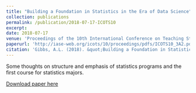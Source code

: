 ```yaml
---
title: "Building a Foundation in Statistics in the Era of Data Science"
collection: publications
permalink: /publication/2018-07-17-ICOTS10
excerpt: 
date: 2018-07-17
venue: 'Proceedings of the 10th International Conference on Teaching Statistics'
paperurl: 'http://iase-web.org/icots/10/proceedings/pdfs/ICOTS10_3A2.pdf'
citation: 'Gibbs, A.L. (2018). &quot;Building a Foundation in Statistics in the Era of Data Science.&quot; In <i>Proceedings of the Tenth International Conference on Teaching Statistics (ICOTS10, July, 2018), Kyoto, Japan.</i> Voorburg, The Netherlands: International Statistical Institute.'
---
```

Some thoughts on structure and emphasis of statistics programs and the first course for statistics majors.

[Download paper here](http://iase-web.org/icots/10/proceedings/pdfs/ICOTS10_3A2.pdf)

